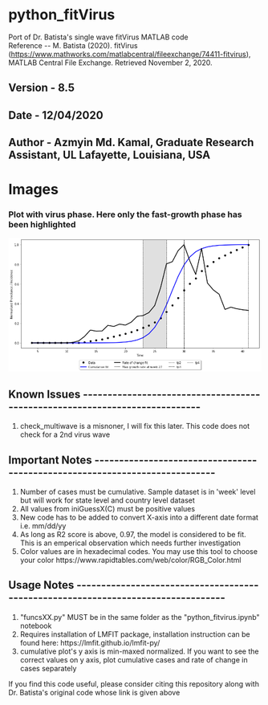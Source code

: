 # python_fitVirus
Port of Dr. Batista's single wave fitVirus MATLAB code 
<br/>Reference -- M. Batista (2020). fitVirus (https://www.mathworks.com/matlabcentral/fileexchange/74411-fitvirus), MATLAB Central File Exchange. Retrieved November 2, 2020.

## Version - 8.5
## Date - 12/04/2020
## Author - Azmyin Md. Kamal, Graduate Research Assistant, UL Lafayette, Louisiana, USA

# Images
### Plot with virus phase. Here only the fast-growth phase has been highlighted
![](images/combined.png)

## Known Issues ---------------------------------------------------------------------------
<ol>
  <li>check_multiwave is a misnoner, I will fix this later. This code does not check for a 2nd virus wave</li>
</ol>

## Important Notes ---------------------------------------------------------------------------
<ol>
  <li>Number of cases must be cumulative. Sample dataset is in 'week' level but will work for state level and country level dataset</li>
  <li>All values from iniGuessX(C) must be positive values</li>
  <li>New code has to be added to convert X-axis into a different date format i.e. mm/dd/yy</li>
  <li>As long as R2 score is above, 0.97, the model is considered to be fit. This is an emperical observation which needs further investigation</li>
  <li>Color values are in hexadecimal codes. You may use this tool to choose your color https://www.rapidtables.com/web/color/RGB_Color.html </li>
</ol>

## Usage Notes ---------------------------------------------------------------------------------

<ol>
  <li>"funcsXX.py" MUST be in the same folder as the "python_fitvirus.ipynb" notebook</li>
  <li>Requires installation of LMFIT package, installation instruction can be found here: https://lmfit.github.io/lmfit-py/</li>
  <li>cumulative plot's y axis is min-maxed normalized. If you want to see the correct values on y axis, plot cumulative cases and rate of change in cases separately</li>
</ol>

If you find this code useful, please consider citing this repository along with Dr. Batista's original code whose link is given above
